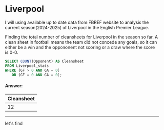 # Liverpool

I will using available up to date data from FBREF website to analysis the current season(2024-2025) of Liverpool in the English Premier League.

Finding the total number of cleansheets for Liverpool in the season so far.
A clean sheet in football means the team did not concede any goals, so it can 
either be a win and the oppononent not scoring or a draw where the score is 0-0.

```sql
SELECT COUNT(Opponent) AS Cleansheet
FROM Liverpool_stats
WHERE (GF > 0 AND GA = 0)
   OR (GF = 0 AND GA = 0);
```

#### Answer:
| Cleansheet | 
| ---------- |
| 12         | 


---------------------------------------------------------------------------------------------
let's find 

